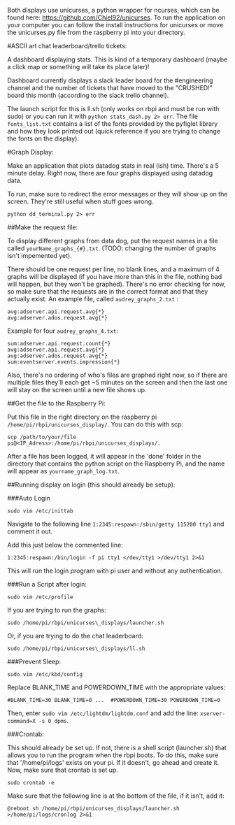 Both displays use unicurses, a python wrapper for ncurses, which can be found
here: https://github.com/Chiel92/unicurses. To run the application on your
computer you can follow the install instructions for unicurses or move the
unicurses.py file from the raspberry pi into your directory.

#ASCII art chat leaderboard/trello tickets:

A dashboard displaying stats. This is kind of a temporary dashboard (maybe a
click map or something will take its place later)!

Dashboard currently displays a slack leader board for the #engineering channel
and the number of tickets that have moved to the "CRUSHED!" board this month
(according to the slack trello channel).

The launch script for this is ll.sh (only works on rbpi and must be run with
sudo) or you can run it with `python stats_dash.py 2> err`. The file
`fonts_list.txt` contains a list of the fonts provided by the pyfiglet library
and how they look printed out (quick reference if you are trying to change the
fonts on the display).

#Graph Display:

Make an application that plots datadog stats in real (ish) time. There's a 5
minute delay. Right now, there are four graphs displayed using datadog data. 

To run, make sure to redirect the error messages or they will show up on the
screen. They're still useful when stuff goes wrong.

`python dd_terminal.py 2> err` 

##Make the request file:

To display different graphs from data dog, put the request names in a file
called `yourName_graphs_{#}.txt`. (TODO: changing the number of graphs isn't
impemented yet).

There should be one request per line, no blank lines, and a maximum of 4 graphs
will be displayed (if you have more than this in the file, nothing bad will
happen, but they won't be graphed). There's no error checking for now, so make
sure that the requests are in the correct format and that they actually exist.
An example file, called `audrey_graphs_2.txt` :

``` 
avg:adserver.api.request.avg{*} 
avg:adserver.ados.request.avg{*}
```
Example for four `audrey_graphs_4.txt`:
```
sum:adserver.api.request.count{*} 
avg:adserver.api.request.avg{*} 
avg:adserver.ados.request.avg{*}
sum:eventserver.events.impression{*} 
```

Also, there's no ordering of who's files are graphed right now, so if there are
multiple files they'll each get ~5 minutes on the screen and then the last one
will stay on the screen until a new file shows up.

##Get the file to the Raspberry Pi:

Put this file in the right directory on the raspberry pi
`/home/pi/rbpi/unicurses_display/`. You can do this with scp:

```
scp /path/to/your/file pi@<IP_Adress>:/home/pi/rbpi/unicurses_displays/. 
```

After a file has been logged, it will appear in the 'done' folder in the
directory that contains the python script on the Raspberry Pi, and the name will
appear as `yourname_graph_log.txt`.

##Running display on login (this should already be setup):

###Auto Login

`sudo vim /etc/inittab`

Navigate to the following line `1:2345:respawn:/sbin/getty 115200 tty1` and
comment it out.

Add this just below the commented line:

`1:2345:respawn:/bin/login -f pi tty1 </dev/tty1 >/dev/tty1 2>&1`

This will run the login program with pi user and without any authentication.

###Run a Script after login:

`sudo vim /etc/profile`

If you are trying to run the graphs:

`sudo /home/pi/rbpi/unicurses\_displays/launcher.sh`

Or, if you are trying to do the chat leaderboard:

`sudo /home/pi/rbpi/unicurses\_displays/ll.sh`

###Prevent Sleep:

`sudo vim /etc/kbd/config`

Replace BLANK\_TIME and POWERDOWN\_TIME with the appropriate values:

```
#BLANK_TIME=30 BLANK_TIME=0 ...  #POWERDOWN_TIME=30 POWERDOWN_TIME=0
```
Then, enter `sudo vim /etc/lightdm/lightdm.conf` and add the line:
`xserver-command=X -s 0 dpms`.

###Crontab:

This should already be set up. If not, there is a shell script (launcher.sh)
that allows you to run the program when the rbpi boots. To do this, make sure
that '/home/pi/logs' exists on your pi. If it doesn't, go ahead and create it.
Now, make sure that crontab is set up. 

``` 
sudo crontab -e 
``` 
Make sure that the following line is at the bottom of
the file, if it isn't, add it:

``` 
@reboot sh /home/pi/rbpi/unicurses_displays/launcher.sh >/home/pi/logs/cronlog 2>&1

```
